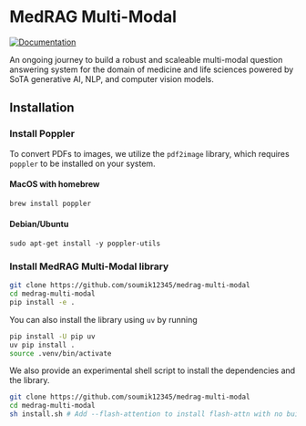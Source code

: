 # MedRAG Multi-Modal

[![Documentation](https://img.shields.io/badge/MedRaG-docs-blue)](https://geekyrakshit.dev/medrag-multi-modal)

An ongoing journey to build a robust and scaleable multi-modal question answering system for the domain of medicine and life sciences powered by SoTA generative AI, NLP, and computer vision models.

## Installation

### Install Poppler

To convert PDFs to images, we utilize the `pdf2image` library, which requires `poppler` to be installed on your system.

#### MacOS with homebrew

```bash
brew install poppler
```

#### Debian/Ubuntu

```
sudo apt-get install -y poppler-utils
```

### Install MedRAG Multi-Modal library

```bash
git clone https://github.com/soumik12345/medrag-multi-modal
cd medrag-multi-modal
pip install -e .
```

You can also install the library using `uv` by running

```bash
pip install -U pip uv
uv pip install .
source .venv/bin/activate
```

We also provide an experimental shell script to install the dependencies and the library.

```bash
git clone https://github.com/soumik12345/medrag-multi-modal
cd medrag-multi-modal
sh install.sh # Add --flash-attention to install flash-attn with no build isolation.
```

